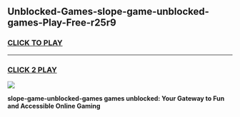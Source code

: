 
## Unblocked-Games-slope-game-unblocked-games-Play-Free-r25r9
<h3>
<a href="https://premium76.site?title=slope-game-unblocked-games&ref=17A">CLICK TO PLAY</a></h3>
<hr>

<h3>
<a href="https://premium76.site?title=slope-game-unblocked-games&ref=17A">CLICK 2 PLAY</a>
  
</h3>

<a href="https://premium76.site?title=slope-game-unblocked-games&ref=17A"><img src="https://clearcache.store/games.png"></a>


**slope-game-unblocked-games games unblocked: Your Gateway to Fun and Accessible Online Gaming**
